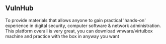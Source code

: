 ## VulnHub ##

<p>To provide materials that allows anyone to gain practical 'hands-on' experience in digital security, computer software & network administration.
This platform overall is very great, you can download vmware/virtulbox machine and practice with the box in anyway you want</p>
